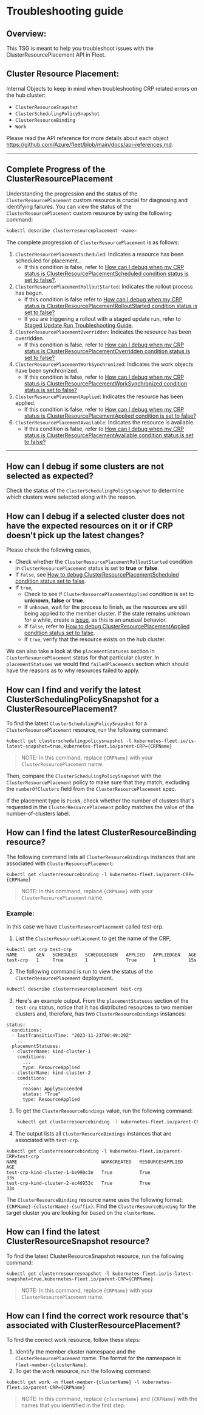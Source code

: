 # Troubleshooting guide

## Overview:

This TSG is meant to help you troubleshoot issues with the ClusterResourcePlacement API in Fleet.

## Cluster Resource Placement:

Internal Objects to keep in mind when troubleshooting CRP related errors on the hub cluster:
 - `ClusterResourceSnapshot`
 - `ClusterSchedulingPolicySnapshot`
 - `ClusterResourceBinding`
 - `Work`

Please read the API reference for more details about each object https://github.com/Azure/fleet/blob/main/docs/api-references.md.
____
## Complete Progress of the ClusterResourcePlacement
Understanding the progression and the status of the `ClusterResourcePlacement` custom resource is crucial for diagnosing and identifying failures. 
You can view the status of the `ClusterResourcePlacement` custom resource by using the following command:
```bash
kubectl describe clusterresourceplacement <name>
```

The complete progression of `ClusterResourcePlacement` is as follows:
1. `ClusterResourcePlacementScheduled`: Indicates a resource has been scheduled for placement.. 
    - If this condition is false, refer to [How can I debug when my CRP status is ClusterResourcePlacementScheduled condition status is set to false?](./clusterResourcePlacementScheduled.md). 
2. `ClusterResourcePlacementRolloutStarted`: Indicates the rollout process has begun.
   - If this condition is false refer to [How can I debug when my CRP status is ClusterResourcePlacementRolloutStarted condition status is set to false?](./clusterResourcePlacementRolloutStarted.md)
   - If you are triggering a rollout with a staged update run, refer to [Staged Update Run Troubleshooting Guide](./updaterun.md).
3. `ClusterResourcePlacementOverridden`: Indicates the resource has been overridden.
   - If this condition is false, refer to [How can I debug when my CRP status is ClusterResourcePlacementOverridden condition status is set to false?](./clusterResourcePlacementOverridden.md)
4. `ClusterResourcePlacementWorkSynchronized`: Indicates the work objects have been synchronized.
   - If this condition is false, refer to [How can I debug when my CRP status is ClusterResourcePlacementWorkSynchronized condition status is set to false?](./clusterResourcePlacementWorkSynchronized.md)
5. `ClusterResourcePlacementApplied`: Indicates the resource has been applied.
   - If this condition is false, refer to [How can I debug when my CRP status is ClusterResourcePlacementApplied condition is set to false?](./clusterResourcePlacementApplied.md)
6. `ClusterResourcePlacementAvailable`: Indicates the resource is available. 
   - If this condition is false, refer to [How can I debug when my CRP status is ClusterResourcePlacementAvailable condition status is set to false?](./clusterResourcePlacementAvailable.md)

___
## How can I debug if some clusters are not selected as expected?

Check the status of the `ClusterSchedulingPolicySnapshot` to determine which clusters were selected along with the reason.

## How can I debug if a selected cluster does not have the expected resources on it or if CRP doesn't pick up the latest changes?

Please check the following cases,
- Check whether the `ClusterResourcePlacementRolloutStarted` condition in `ClusterResourcePlacement` status is set to **true** or **false**.
- If `false`, see [How to debug ClusterResourcePlacementScheduled condition status set to false](#how-can-i-debug-when-my-crp-status-is-clusterresourceplacementrolloutstarted-condition-status-is-set-to-false).
- If `true`,
  - Check to see if `ClusterResourcePlacementApplied` condition is set to **unknown**, **false** or **true**.
  - If `unknown`, wait for the process to finish, as the resources are still being applied to the member cluster. If the state remains unknown for a while, create a [issue](https://github.com/Azure/fleet/issues), as this is an unusual behavior.
  - If `false`, refer to [How to debug ClusterResourcePlacementApplied condition status set to false](#how-can-i-debug-when-my-crp-clusterresourceplacementapplied-condition-is-set-to-false).
  - If `true`, verify that the resource exists on the hub cluster.

We can also take a look at the `placementStatuses` section in `ClusterResourcePlacement` status for that particular cluster. In `placementStatuses` we would find `failedPlacements` section which should have the reasons as to why resources failed to apply.

## How can I find and verify the latest ClusterSchedulingPolicySnapshot for a ClusterResourcePlacement?

To find the latest `ClusterSchedulingPolicySnapshot` for a `ClusterResourcePlacement` resource, run the following command:

```
kubectl get clusterschedulingpolicysnapshot -l kubernetes-fleet.io/is-latest-snapshot=true,kubernetes-fleet.io/parent-CRP={CRPName}
```
> NOTE: In this command, replace `{CRPName}` with your `ClusterResourcePlacement` name.

Then, compare the `ClusterSchedulingPolicySnapshot` with the `ClusterResourcePlacement` policy to make sure that they match, excluding the `numberOfClusters` field from the `ClusterResourcePlacement` spec.

If the placement type is `PickN`, check whether the number of clusters that's requested in the `ClusterResourcePlacement` policy matches the value of the number-of-clusters label.
## How can I find the latest ClusterResourceBinding resource?

The following command lists all `ClusterResourceBindings` instances that are associated with `ClusterResourcePlacement`:
```
kubectl get clusterresourcebinding -l kubernetes-fleet.io/parent-CRP={CRPName}
```
> NOTE: In this command, replace `{CRPName}` with your `ClusterResourcePlacement` name.

### Example:

In this case we have `ClusterResourcePlacement` called test-crp.

1. List the `ClusterResourcePlacement` to get the name of the CRP,
```
kubectl get crp test-crp
NAME       GEN   SCHEDULED   SCHEDULEDGEN   APPLIED   APPLIEDGEN   AGE
test-crp   1     True        1              True      1            15s
```

2. The following command is run to view the status of the `ClusterResourcePlacement` deployment.
```bash
kubectl describe clusterresourceplacement test-crp
```

3. Here's an example output. From the `placementStatuses` section of the `test-crp` status, notice that it has distributed 
resources to two member clusters and, therefore, has two `ClusterResourceBindings` instances:
```
status:
  conditions:
  - lastTransitionTime: "2023-11-23T00:49:29Z"
    ...
  placementStatuses:
  - clusterName: kind-cluster-1
    conditions:
      ...
      type: ResourceApplied
  - clusterName: kind-cluster-2
    conditions:
      ...
      reason: ApplySucceeded
      status: "True"
      type: ResourceApplied
```

3. To get the `ClusterResourceBindings` value, run the following command:
```bash
    kubectl get clusterresourcebinding -l kubernetes-fleet.io/parent-CRP=test-crp 
```
4. The output lists all `ClusterResourceBindings` instances that are associated with `test-crp`. 
```
kubectl get clusterresourcebinding -l kubernetes-fleet.io/parent-CRP=test-crp 
NAME                               WORKCREATED   RESOURCESAPPLIED   AGE
test-crp-kind-cluster-1-be990c3e   True          True               33s
test-crp-kind-cluster-2-ec4d953c   True          True               33s
```
The `ClusterResourceBinding` resource name uses the following format: `{CRPName}-{clusterName}-{suffix}`. 
Find the `ClusterResourceBinding` for the target cluster you are looking for based on the `clusterName`.


## How can I find the latest ClusterResourceSnapshot resource?

To find the latest ClusterResourceSnapshot resource, run the following command:

```
kubectl get clusterresourcesnapshot -l kubernetes-fleet.io/is-latest-snapshot=true,kubernetes-fleet.io/parent-CRP={CRPName}
```
> NOTE: In this command, replace `{CRPName}` with your `ClusterResourcePlacement` name.

## How can I find the correct work resource that's associated with ClusterResourcePlacement?

To find the correct work resource, follow these steps:

1. Identify the member cluster namespace and the `ClusterResourcePlacement` name. The format for the namespace is `fleet-member-{clusterName}`.
2. To get the work resource, run the following command:

```
kubectl get work -n fleet-member-{clusterName} -l kubernetes-fleet.io/parent-CRP={CRPName}
```
> NOTE: In this command, replace `{clusterName}` and `{CRPName}` with the names that you identified in the first step.
